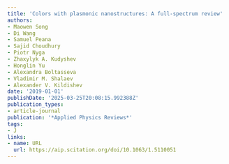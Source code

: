 ```yaml
---
title: 'Colors with plasmonic nanostructures: A full-spectrum review'
authors:
- Maowen Song
- Di Wang
- Samuel Peana
- Sajid Choudhury
- Piotr Nyga
- Zhaxylyk A. Kudyshev
- Honglin Yu
- Alexandra Boltasseva
- Vladimir M. Shalaev
- Alexander V. Kildishev
date: '2019-01-01'
publishDate: '2025-03-25T20:08:15.992388Z'
publication_types:
- article-journal
publication: '*Applied Physics Reviews*'
tags:
- J
links:
- name: URL
  url: https://aip.scitation.org/doi/10.1063/1.5110051
---
```

